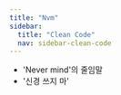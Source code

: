 ```yaml
---
title: "Nvm"
sidebar:
  title: "Clean Code"
  nav: sidebar-clean-code
---
```


- 'Never mind'의 줄임말
- '신경 쓰지 마'
